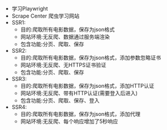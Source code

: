 * 学习Playwright
* Scrape Center 爬虫学习网站
* SSR1: 
  * 目的:爬取所有电影数据，保存为json格式
  * 网站环境:无反爬、数据通过服务端渲染
  * 包含功能:分页、爬取、保存
* SSR2:
  * 目的:爬取所有电影数据，保存为json格式，添加参数忽略证书
  * 网站环境:无反爬、无HTTPS证书验证
  * 包含功能:分页、爬取、保存
* SSR3:
  * 目的:爬取所有电影数据，保存为json格式，添加HTTP认证
  * 网站环境:无反爬、带有HTTP认证(需要登入后进入)
  * 包含功能:分页、爬取、保存、登入
* SSR4:
  * 目的:爬取所有电影数据，保存为json格式，添加代理
  * 网站环境:无反爬、每个响应增加了5秒响应
